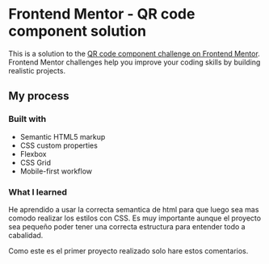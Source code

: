 # Frontend Mentor - QR code component solution

This is a solution to the [QR code component challenge on Frontend Mentor](https://www.frontendmentor.io/challenges/qr-code-component-iux_sIO_H). Frontend Mentor challenges help you improve your coding skills by building realistic projects. 


## My process

### Built with

- Semantic HTML5 markup
- CSS custom properties
- Flexbox
- CSS Grid
- Mobile-first workflow


### What I learned

He aprendido a usar la correcta semantica de html para que luego sea mas comodo realizar los estilos con CSS. Es muy importante aunque el proyecto sea pequeño poder tener una correcta estructura para entender todo a cabalidad.

Como este es el primer proyecto realizado solo hare estos comentarios. 




